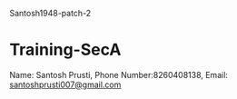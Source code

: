 Santosh1948-patch-2
# Training-SecA
Name: Santosh Prusti, Phone Number:8260408138, Email: santoshprusti007@gmail.com

